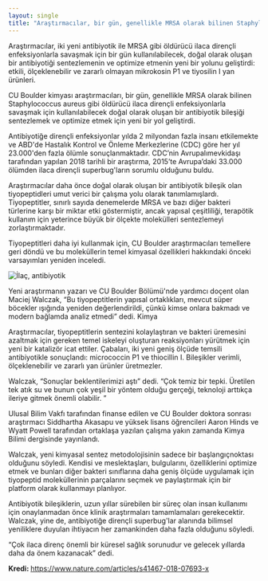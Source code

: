 ```yaml
---
layout: single
title: "Araştırmacılar, bir gün, genellikle MRSA olarak bilinen Staphylococcus aureus gibi öldürücü ilaca dirençli enfeksiyonlarla savaşmak için kullanılabilecek, doğal olarak oluşan bir antibiyotik bileşiği sentezlemek ve optimize etmek için yeni bir yol geliştirdiler"
---
```

Araştırmacılar, iki yeni antibiyotik ile MRSA gibi öldürücü ilaca dirençli enfeksiyonlarla savaşmak için bir gün kullanılabilecek, doğal olarak oluşan bir antibiyotiği sentezlemenin ve optimize etmenin yeni bir yolunu geliştirdi: etkili, ölçeklenebilir ve zararlı olmayan mikrokosin P1 ve tiyosilin I yan ürünleri.

CU Boulder kimyası araştırmacıları, bir gün, genellikle MRSA olarak bilinen Staphylococcus aureus gibi öldürücü ilaca dirençli enfeksiyonlarla savaşmak için kullanılabilecek doğal olarak oluşan bir antibiyotik bileşiği sentezlemek ve optimize etmek için yeni bir yol geliştirdi.

Antibiyotiğe dirençli enfeksiyonlar yılda 2 milyondan fazla insanı etkilemekte ve ABD'de Hastalık Kontrol ve Önleme Merkezlerine (CDC) göre her yıl 23.000'den fazla ölümle sonuçlanmaktadır. CDC’nin Avrupalı ​​mevkidaşı tarafından yapılan 2018 tarihli bir araştırma, 2015’te Avrupa’daki 33.000 ölümden ilaca dirençli superbug'ların sorumlu olduğunu buldu.

<script async src="//pagead2.googlesyndication.com/pagead/js/adsbygoogle.js"></script>
<ins class="adsbygoogle"
     style="display:block; text-align:center;"
     data-ad-layout="in-article"
     data-ad-format="fluid"
     data-ad-client="ca-pub-7868661326160958"
     data-ad-slot="3072558811"></ins>
<script>
     (adsbygoogle = window.adsbygoogle || []).push({});
</script>

Araştırmacılar daha önce doğal olarak oluşan bir antibiyotik bileşik olan tiyopeptidleri umut verici bir çalışma yolu olarak tanımlamışlardı. Tiyopeptitler, sınırlı sayıda denemelerde MRSA ve bazı diğer bakteri türlerine karşı bir miktar etki göstermiştir, ancak yapısal çeşitliliği, terapötik kullanım için yeterince büyük bir ölçekte molekülleri sentezlemeyi zorlaştırmaktadır.

Tiyopeptitleri daha iyi kullanmak için, CU Boulder araştırmacıları temellere geri döndü ve bu moleküllerin temel kimyasal özellikleri hakkındaki önceki varsayımları yeniden inceledi.

![İlaç, antibiyotik](https://images.unsplash.com/photo-1471864190281-a93a3070b6de?ixlib=rb-1.2.1&ixid=eyJhcHBfaWQiOjEyMDd9&auto=format&fit=crop&w=500&q=60)

Yeni araştırmanın yazarı ve CU Boulder Bölümü'nde yardımcı doçent olan Maciej Walczak, “Bu tiyopeptitlerin yapısal ortaklıkları, mevcut süper böcekler ışığında yeniden değerlendirildi, çünkü kimse onlara bakmadı ve modern bağlamda analiz etmedi” dedi. Kimya

Araştırmacılar, tiyopeptitlerin sentezini kolaylaştıran ve bakteri üremesini azaltmak için gereken temel iskeleyi oluşturan reaksiyonları yürütmek için yeni bir katalizör icat ettiler. Çabaları, iki yeni geniş ölçüde temsili antibiyotikle sonuçlandı: micrococcin P1 ve thiocillin I. Bileşikler verimli, ölçeklenebilir ve zararlı yan ürünler üretmezler.

Walczak, “Sonuçlar beklentilerimizi aştı” dedi. “Çok temiz bir tepki. Üretilen tek atık su ve bunun çok yeşil bir yöntem olduğu gerçeği, teknoloji arttıkça ileriye gitmek önemli olabilir. ”

<script async src="//pagead2.googlesyndication.com/pagead/js/adsbygoogle.js"></script>
<ins class="adsbygoogle"
     style="display:block; text-align:center;"
     data-ad-layout="in-article"
     data-ad-format="fluid"
     data-ad-client="ca-pub-7868661326160958"
     data-ad-slot="3072558811"></ins>
<script>
     (adsbygoogle = window.adsbygoogle || []).push({});
</script>

Ulusal Bilim Vakfı tarafından finanse edilen ve CU Boulder doktora sonrası araştırmacı Siddhartha Akasapu ve yüksek lisans öğrencileri Aaron Hinds ve Wyatt Powell tarafından ortaklaşa yazılan çalışma yakın zamanda Kimya Bilimi dergisinde yayınlandı.

Walczak, yeni kimyasal sentez metodolojisinin sadece bir başlangıç ​​noktası olduğunu söyledi. Kendisi ve meslektaşları, bulgularını, özelliklerini optimize etmek ve bunları diğer bakteri sınıflarına daha geniş ölçüde uygulamak için tiyopeptid moleküllerinin parçalarını seçmek ve paylaştırmak için bir platform olarak kullanmayı planlıyor.

Antibiyotik bileşiklerin, uzun yıllar sürebilen bir süreç olan insan kullanımı için onaylanmadan önce klinik araştırmaları tamamlamaları gerekecektir. Walczak, yine de, antibiyotiğe dirençli superbug'lar alanında bilimsel yeniliklere duyulan ihtiyacın her zamankinden daha fazla olduğunu söyledi.

“Çok ilaca direnç önemli bir küresel sağlık sorunudur ve gelecek yıllarda daha da önem kazanacak” dedi.

<p class="notice--info"><strong>Kredi: </strong><a href="https://www.nature.com/articles/s41467-018-07693-x">https://www.nature.com/articles/s41467-018-07693-x</a></p>
